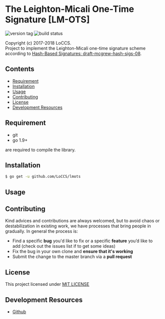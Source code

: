 # The Leighton-Micali One-Time Signature [LM-OTS]  

![version tag](https://img.shields.io/badge/lmots-v1.4-blue.svg) 
![build status](https://img.shields.io/badge/build-passing-brightgreen.svg)  

Copyright (c) 2017-2018 LoCCS.  
Project to implement the Leighton-Micali one-time signature scheme according to [Hash-Based Signatures: draft-mcgrew-hash-sigs-08](https://datatracker.ietf.org/doc/draft-mcgrew-hash-sigs/).  

## Contents  
+ [Requirement](#requirement)  
+ [Installation](#installation)  
+ [Usage](#usage)  
+ [Contributing](#contrib)  
+ [License](#license)  
+ [Development Resources](#dev-res)  

## Requirement  
+ git  
+ go 1.9+  

are required to compile the library.

<a name="installation"></a>
## Installation  
```bash
$ go get -u github.com/LoCCS/lmots
```

<a name="usage"></a>
## Usage  

<a name="contrib"></a>
## Contributing  
Kind advices and contributions are always welcomed, but to avoid chaos or destabilization in existing work, we have processes that bring people in gradually. In general the process is:  

+ Find a specific **bug** you'd like to fix or a specific **feature** you’d like to add (check out the issues list if to get some ideas)  
+ Fix the bug in your own clone and **ensure that it's working**   
+ Submit the change to the master branch via a **pull request**  

<a name="license"></a>
## License  
This project licensed under [MIT LICENSE](LICENSE)  

<a name="dev-res"></a>
## Development Resources  
+ [Github](https://github.com/LoCCS/lmots)  

